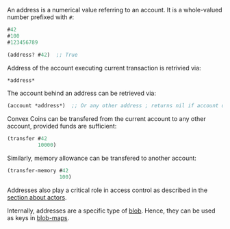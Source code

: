 An address is a numerical value referring to an account. It is a whole-valued number prefixed with `#`:

```clojure
#42
#100
#123456789

(address? #42)  ;; True
```

Address of the account executing current transaction is retrivied via:

```clojure
*address*
```

The account behind an address can be retrieved via:

```clojure
(account *address*)  ;; Or any other address ; returns nil if account does not exist
```

Convex Coins can be transfered from the current account to any other account, provided funds are sufficient:

```clojure
(transfer #42
          10000)
```

Similarly, memory allowance can be transfered to another account:

```clojure
(transfer-memory #42
                 100)
```

Addresses also play a critical role in access control as described in the [section about actors](/cvm/actors-and-smart-contracts).

Internally, addresses are a specific type of [blob](/cvm/data-types/blob). Hence, they can be used as keys in [blob-maps](/cvm/data-types/blobmap).
